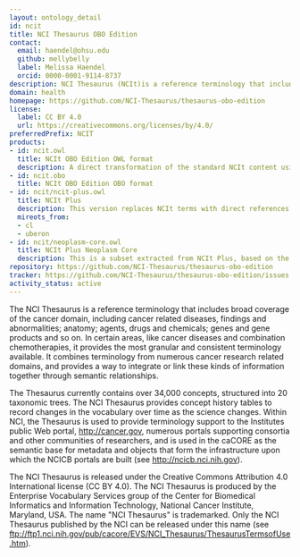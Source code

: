 ```yaml
---
layout: ontology_detail
id: ncit
title: NCI Thesaurus OBO Edition
contact:
  email: haendel@ohsu.edu
  github: mellybelly
  label: Melissa Haendel
  orcid: 0000-0001-9114-8737
description: NCI Thesaurus (NCIt)is a reference terminology that includes broad coverage of the cancer domain, including cancer related diseases, findings and abnormalities. The NCIt OBO Edition aims to increase integration of the NCIt with OBO Library ontologies. NCIt OBO Edition releases should be considered experimental.
domain: health
homepage: https://github.com/NCI-Thesaurus/thesaurus-obo-edition
license:
  label: CC BY 4.0
  url: https://creativecommons.org/licenses/by/4.0/
preferredPrefix: NCIT
products:
- id: ncit.owl
  title: NCIt OBO Edition OWL format
  description: A direct transformation of the standard NCIt content using OBO-style term and ontology IRIs and annotation properties.
- id: ncit.obo
  title: NCIt OBO Edition OBO format
- id: ncit/ncit-plus.owl
  title: NCIt Plus
  description: This version replaces NCIt terms with direct references to terms from other domain-specific OBO Library ontologies (e.g. cell types, cellular components, anatomy), supporting cross-ontology reasoning. The current release incorporates CL (cell types) and Uberon (anatomy).
  mireots_from:
  - cl
  - uberon
- id: ncit/neoplasm-core.owl
  title: NCIt Plus Neoplasm Core
  description: This is a subset extracted from NCIt Plus, based on the [NCIt Neoplasm Core value set](https://evs.nci.nih.gov/ftp1/NCI_Thesaurus/Neoplasm/About_Core.html) as a starting point.
repository: https://github.com/NCI-Thesaurus/thesaurus-obo-edition
tracker: https://github.com/NCI-Thesaurus/thesaurus-obo-edition/issues
activity_status: active
---
```


The NCI Thesaurus is a reference terminology that includes broad
coverage of the cancer domain, including cancer related diseases,
findings and abnormalities; anatomy; agents, drugs and chemicals;
genes and gene products and so on. In certain areas, like cancer
diseases and combination chemotherapies, it provides the most granular
and consistent terminology available. It combines terminology from
numerous cancer research related domains, and provides a way to
integrate or link these kinds of information together through semantic
relationships.

The Thesaurus currently contains over 34,000 concepts, structured into
20 taxonomic trees. The NCI Thesaurus provides concept history tables
to record changes in the vocabulary over time as the science
changes. Within NCI, the Thesaurus is used to provide terminology
support to the Institutes public Web portal, <a
href="http://cancer.gov/">http://cancer.gov</a>, numerous portals
supporting consortia and other communities of researchers, and is used
in the caCORE as the semantic base for metadata and objects that form
the infrastructure upon which the NCICB portals are built (see <a
href="http://ncicb.nci.nih.gov/">http://ncicb.nci.nih.gov</a>).

The NCI Thesaurus is released under the Creative Commons Attribution 4.0
International license (CC BY 4.0). The NCI Thesaurus is produced by the
Enterprise Vocabulary Services group of the Center for Biomedical
Informatics and Information Technology, National Cancer Institute, Maryland,
USA. The name "NCI Thesaurus" is trademarked. Only the NCI Thesaurus
published by the NCI can be released under this name (see
ftp://ftp1.nci.nih.gov/pub/cacore/EVS/NCI_Thesaurus/ThesaurusTermsofUse.htm).
